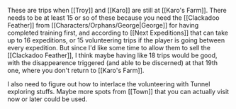 These are trips when [[Troy]] and [[Karo]] are still at [[Karo's Farm]]. There needs to be at least 15 or so of these because you need the [[Clackadoo Feather]] from [[Characters/Orphans/George|George]] for having completed training first, and according to [[Next Expeditions]] that can take up to 16 expeditions, or 15 volunteering trips if the player is going between every expedition. But since I'd like some time to allow them to sell the [[Clackadoo Feather]], I think maybe having like 18 trips would be good, with the disappearence triggered (and able to be discerned) at that 19th one, where you don't return to [[Karo's Farm]].

I also need to figure out how to interlace the volunteering with Tunnel exploring stuffs. Maybe more spots from [[Town]] that you can actually visit now or later could be used.